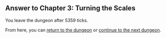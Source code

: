 ## Answer to Chapter 3: Turning the Scales

You leave the dungeon after 5359 ticks.

From here, you can [return to the dungeon](../../../chapters/03/turning-the-scales.md) or [continue to the next dungeon](../../../chapters/04/the-art-of-reckoning.md).
